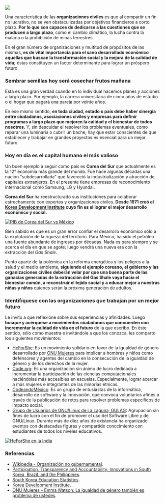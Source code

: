 
<span class="contenido-imagen-previa"><img src="papel-organizaciones-civiles-aumento-competitividad/imagen.jpg"></span>

Una característica de las **organizaciones civiles** es que al compartir un fin no lucrativo, no se ven obstaculizadas por objetivos financieros a corto plazo. **Por lo que son capaces de dedicarse a las cuestiones que se producen a largo plazo**, como el cambio climático, la lucha contra la malaria o la prohibición de minas terrestres.

En el gran número de organizaciones y multitud de propósitos de las mismas, **es de vital importancia para el sano desarrollado económico aquellas que buscan la transformación social y la mejora de la calidad de vida;** éstas constituyen un factor determinante para lograr un próspero futuro.

### Sembrar semillas hoy será cosechar frutos mañana

Esta es una gran verdad cuando en lo individual hacemos planes y acciones a largo plazo. Por ejemplo, la carrera universitaria de cinco años de estudio o el hogar que pagará una pareja por veinte años.

En ese mismo sentido, **en toda ciudad, estado o país debe haber sinergia entre ciudadanos, asociaciones civiles y empresas para definir programas a largo plazo que mejoren la calidad y el bienestar de todos nosotros.** Y, sin descuidar el resolver los problemas eventuales, como reparar una luminaria o cubrir un bache, hay que estar conscientes de que establecer y trabajar en grandes proyectos es esencial para un mejor futuro.

### Hoy en día es el capital humano el más valioso

Un buen ejemplo a seguir como país es **Corea del Sur** que actualmente es la 12° economía más grande del mundo. Fué hace algunas décadas una nación "subdesarrollada" que favoreció la industrialización y atracción de capitales extranjeros. En el presente tiene empresas de reconocimiento internacional como Samsung, LG y Hyundai.

**Corea del Sur** ha reestructurado sus instituciones para colaborar estrechamente con expertos y organizaciones civiles. **Desde 1971 creó el [Korea Development Institute](http://www.kdi.re.kr/kdi_eng/main/main.jsp) cuyo fin es el lograr el mejor desarrollo económico y social.**

<a href="https://www.wolframalpha.com/input/?i=South+Korea%2C+Mexico+GDP+per+capita#"><img class="img-responsive contenido-imagen" src="papel-organizaciones-civiles-aumento-competitividad/corea-del-sur-vs-mexico-pib.png" alt="PIB de Corea del Sur vs México"></a>

Bien sabido es que es un gran error confiar el desarrollo económico sólo a la explotación de la riqueza del territorio. Para México, ha sido el petróleo una fuente abundante de ingresos por décadas. Nada es para siempre y se acerca el día en que se agote; luego vendrá una nueva era con la extracción del _Gas Shale_.

Punto aparte de la polémica en la reforma energética y los peligros a la salud y el medio ambiente, **siguiendo el ejemplo coreano, el gobierno y las organizaciones civiles deberán velar por que una buena parte de las ganacias generadas de la extracción del Gas Shale vaya hacia el bienestar común, a reconstruir el tejido social y a educar mejor a nuestras niñas y niños** quienes serán la próxima generación de adultos.

### Identifíquese con las organizaciones que trabajan por un mejor futuro

Le invito a que reflexione sobre sus experiencias y afinidades. Luego **busque y acérquese a movimientos ciudadanos que concuerden con incrementar la calidad de vida en el futuro** de la que escribo. En éste sentido, sólo como muestra e invitándole a que los conozca, les comparto los siguientes movimientos:

* [HeForShe](http://www.heforshe.org/): Es un movimiento solidario en favor de la igualdad de género desarrollado por [ONU Mujeres](http://www.unwomen.org/es) para implicar a hombres y niños como defensores y agentes del cambio en la consecución de la igualdad de género y de los derechos de la mujer.
* [Code.org](http://code.org): Es una organización sin ánimo de lucro dedicada a incrementar la participación de las ciencias computacionales haciéndolas más accesibles en escuelas. Especialmente, lograr acercar a más mujeres e integrantes de las minorías étnicas.
* [CodeandoMéxico](http://codeandomexico.org/): Es un grupo de entusiastas de la informática, desarrollo de software y la innovación, que convoca voluntarios afines a través de la publicación de retos para resolver problemas específicos de impacto social.
* [Grupo de Usuarios de GNU/Linux de La Laguna, GULAG](http://gulag.org.mx): Agrupación sin fines de lucro con el fin de promover el uso del Software Libre y de GNU/Linux. Durante más de diez años de existencia ha organizado eventos con destacadas figuras y compartido conocimiento con estudiantes de todos los niveles educativos.

<a href="https://twitter.com/phumzileunwomen/status/531121791448932353"><img class="img-responsive contenido-imagen" src="papel-organizaciones-civiles-aumento-competitividad/heforshe-en-india.jpg" alt="HeForShe en la India"></a>

### Referencias

* [Wikipedia - Organización no gubernamental](http://es.wikipedia.org/wiki/Organizaci%C3%B3n_no_gubernamental).
* [Participation, Transparency and Accountability: Innovations in South Korea, Brazil, and the Philippines](http://democracyspot.net/2014/02/03/participation-transparency-and-accountability-innovations-in-south-korea-brazil-and-the-philippines/).
* [South Korea Education Statistics](http://apecsec.org/south-korea-education-statistics/).
* [Korea Development Institute](http://www.kdi.re.kr/kdi_eng/main/main.jsp).
* [ONU Mujeres - Emma Watson: La igualdad de género también es problema de ustedes](http://www.unwomen.org/es/news/stories/2014/9/emma-watson-gender-equality-is-your-issue-too).
